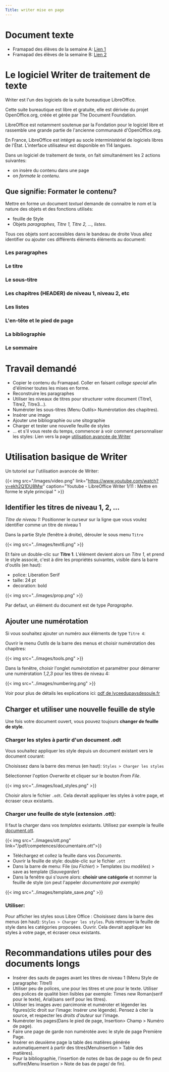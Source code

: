 ```yaml
---
Title: writer mise en page
---
```


# Document texte
* Framapad des élèves de la semaine A: [Lien 1](https://mypads2.framapad.org/mypads/?/mypads/group/leo-9e5qut9tw/pad/view/rgpd-bd5qwt9ga)
* Framapad des élèves de la semaine B: [Lien 2](https://mypads2.framapad.org/mypads/?/mypads/group/leo-9e5qut9tw/pad/view/recherche-doc-cnil-gox929fm)

# Le logiciel Writer de traitement de texte
Writer est l'un des logiciels de la suite bureautique LibreOffice.

Cette suite bureautique est libre et gratuite, elle est dérivée du projet OpenOffice.org, créée et gérée par The Document Foundation.

LibreOffice est notamment soutenue par la Fondation pour le logiciel libre et rassemble une grande partie de l'ancienne communauté d'OpenOffice.org.

En France, LibreOffice est intégré au socle interministériel de logiciels libres de l'État.
L'interface utilisateur est disponible en 114 langues.

Dans un logiciel de traitement de texte, on fait simultanément les 2 actions suivantes:

* on insère du contenu dans une page
* on *formate le contenu*.

## Que signifie: Formater le contenu?
Mettre en forme un document *textuel* demande de connaitre le nom et la nature des objets et des fonctions utilisés:

* feuille de Style
* Objets *paragraphes, Titre 1, Titre 2, ..., listes*.

Tous ces objets sont accessibles dans le bandeau de droite
Vous allez identifier ou ajouter ces différents éléments éléments au document:

### Les paragraphes
### Le titre
### Le sous-titre
### Les chapitres (HEADER) de niveau 1, niveau 2, etc
### Les listes
### L'en-tête et le pied de page
### La bibliographie
### Le sommaire

# Travail demandé
* Copier le contenu du Framapad. Coller en faisant *collage special* afin d'éliminer toutes les mises en forme.
* Reconstruire les paragraphes
* Utiliser les niveaux de titres pour structurer votre document (Titre1, Titre2, Titre3...).
* Numéroter les sous-titres (Menu Outils> Numérotation des chapitres).
* Insérer une image
* Ajouter une bibliographie ou une sitographie
* Charger et tester une nouvelle feuille de styles
* ... et s'il vous reste du temps, commencer à voir comment personnaliser les styles: Lien vers la page [utilisation avancée de Writer](../page3/)


# Utilisation basique de Writer
Un tutoriel sur l'utilisation avancée de Writer:

{{< img src="/images/video.png" link="https://www.youtube.com/watch?v=ekh2Q1DU8Mw" caption="Youtube - LibreOffice Writer 1/11 : Mettre en forme le style principal " >}}



## Identifier les titres de niveau 1, 2, ...
*Titre de niveau 1:* Positionner le curseur sur la ligne que vous voulez identifier comme un titre de niveau 1

Dans la partie Style (fenêtre à droite), dérouler le sous menu `Titre`


{{< img src="../images/text6.png" >}}

Et faire un double-clic sur **Titre 1**. L'élément devient alors un *Titre 1*, et prend le style associé, c'est à dire les propriétés suivantes, visible dans la barre d'outils (en haut):

* police: Liberation Serif
* taille: 24 pt
* decoration: bold

{{< img src="../images/prop.png" >}}

Par defaut, un élément du document est de type *Paragraphe*.

## Ajouter une numérotation
Si vous souhaitez ajouter un numéro aux éléments de type `Titre 4`:

Ouvrir le menu *Outils* de la barre des menus et choisir numérotation des chapitres:

{{< img src="../images/tools.png" >}}

Dans la fenêtre, choisir l'onglet *numérotation* et paramétrer pour démarrer une numérotation *1,2,3* pour les titres de niveau 4:

{{< img src="../images/numbering.png" >}}


Voir pour plus de détails les explications ici: [pdf de lyceedupaysdesoule.fr](http://www.lyceedupaysdesoule.fr/ressources/libreoffice/libreoffice_writer_6_numerotation_titres.pdf)

## Charger et utiliser une nouvelle feuille de style
Une fois votre document ouvert, vous pouvez toujours **changer de feuille de style**. 

### Charger les styles à partir d'un document .odt
Vous souhaitez appliquer les style depuis un document existant vers le document courant:

Choisissez dans la barre des menus (en haut): `Styles > Charger les styles`

Sélectionner l'option *Overwrite* et cliquer sur le bouton *From File*.

{{< img src="../images/load_styles.png" >}}

Choisir alors le fichier `.odt`. Cela devrait appliquer les styles à votre page, et écraser ceux existants.

### Charger une feuille de style (extension .ott): 
Il faut la charger dans vos *templates* existants. Utilisez par exemple la feuille [document.ott](/pdf/competences/documentaire.ott). 

{{< img src="../images/ott.png" link="/pdf/competences/documentaire.ott">}}

* Téléchargez et collez la feuille dans vos *Documents*.
* Ouvrir la feuille de style: double-clic sur le fichier `.ott`
* Dans la barre de menu: File (ou *Fichier*) > Templates (ou *modèles*) > save as template (*Sauvegarder*)
* Dans la fenêtre qui s'ouvre alors: **choisir une catégorie** et nommer la feuille de style (on peut l'appeler *documentaire par exemple)*

{{< img src="../images/template_save.png" >}}

### Utiliser:
Pour afficher les styles sous Libre Office : Choisissez dans la barre des menus (en haut): `Styles > Charger les styles`. Puis retrouver la feuille de style dans les catégories proposées. Ouvrir. Cela devrait appliquer les styles à votre page, et écraser ceux existants.

# Recommandations utiles pour des documents longs
* Insérer des sauts de pages avant les titres de niveau 1 (Menu Style de paragraphe: Titre1)
* Utiliser peu de polices, une pour les titres et une pour le texte. Utiliser des polices de qualité bien lisibles par exemple: Times new Roman(serif pour le texte), Arial(sans serif pour les titres).
* Utiliser les images avec parcimonie et numéroter et légender les figures(clic droit sur l’image: Insérer une légende). Pensez à citer la source, et respecter les *droits d'auteur* sur l'image.
* Numéroter les pages(Dans le pied de page, Insertion> Champ > Numéro de page).
* Faire une page de garde non numérotée avec le style de page Première Page.
* Insérer en deuxième page la table des matières générée automatiquement à partir des titres(MenuInsertion > Table des matières).
* Pour la bibliographie, l’insertion de notes de bas de page ou de fin peut suffire(Menu Insertion > Note de bas de page/ de fin).